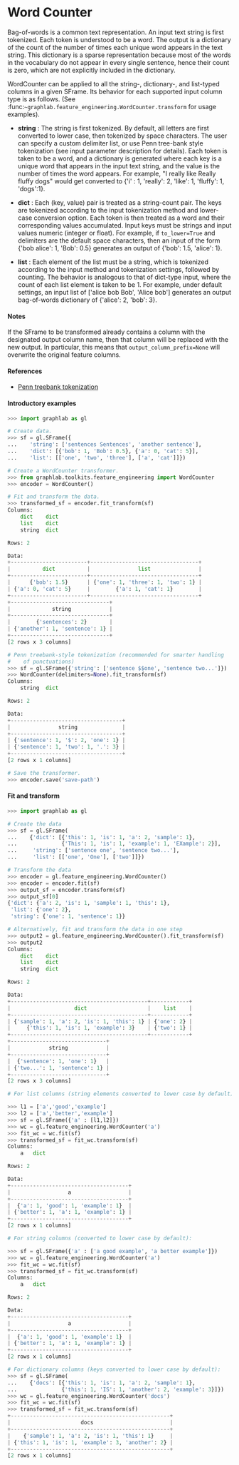 # Word Counter

Bag-of-words is a common text representation. An input text string is first 
tokenized. Each token is understood to be a word. The output is a dictionary
of the count of the number of times each unique word appears in the text 
string. This dictionary is a sparse representation because most of the 
words in the vocabulary do not appear in every single sentence, hence their
count is zero, which are not explicitly included in the dictionary. 

WordCounter can be applied to all the string-, dictionary-, and list-typed 
columns in a given SFrame. Its behavior for each supported input column
type is as follows. (See :func:`~graphlab.feature_engineering.WordCounter.transform`
for usage examples).

* **string** : The string is first tokenized. By default, all letters are 
first converted to lower case, then tokenized by space characters. The
user can specify a custom delimiter list, or use Penn tree-bank style 
tokenization (see input parameter description for details). Each token
is taken to be a word, and a dictionary is generated where each key is a
unique word that appears in the input text string, and the value is the 
number of times the word appears. For example, "I really like Really
fluffy dogs" would get converted to 
{'i' : 1, 'really': 2, 'like': 1, 'fluffy': 1, 'dogs':1}.

* **dict** : Each (key, value) pair is treated as a string-count pair. The
keys are tokenized according to the input tokenization method and
lower-case conversion option. Each token is then treated as a word and
their corresponding values accumulated. Input keys must be strings and 
input values numeric (integer or float). For example, if `to_lower=True` 
and delimiters are the default space characters, then an input of the 
form {'bob alice': 1, 'Bob': 0.5} generates an output of
{'bob': 1.5, 'alice': 1}.

* **list** : Each element of the list must be a string, which is tokenized 
according to the input method and tokenization settings, followed by 
counting. The behavior is analogous to that of dict-type input, where the 
count of each list element is taken to be 1. For example, under default 
settings, an input list of ['alice bob Bob', 'Alice bob'] generates an 
output bag-of-words dictionary of {'alice': 2, 'bob': 3}.

#### Notes
If the SFrame to be transformed already contains a column with the 
designated output column name, then that column will be replaced with the 
new output. In particular, this means that `output_column_prefix=None` will
overwrite the original feature columns.

#### References
- [Penn treebank tokenization](https://www.cis.upenn.edu/~treebank/tokenization.html)

#### Introductory examples
```python
>>> import graphlab as gl

# Create data.
>>> sf = gl.SFrame({
...    'string': ['sentences Sentences', 'another sentence'],
...    'dict': [{'bob': 1, 'Bob': 0.5}, {'a': 0, 'cat': 5}],
...    'list': [['one', 'two', 'three'], ['a', 'cat']]})

# Create a WordCounter transformer.
>>> from graphlab.toolkits.feature_engineering import WordCounter
>>> encoder = WordCounter()

# Fit and transform the data.
>>> transformed_sf = encoder.fit_transform(sf)
Columns:
    dict    dict
    list    dict
    string  dict

Rows: 2

Data:
+------------------------+----------------------------------+
|          dict          |               list               |
+------------------------+----------------------------------+
|      {'bob': 1.5}      | {'one': 1, 'three': 1, 'two': 1} |
| {'a': 0, 'cat': 5}     |        {'a': 1, 'cat': 1}        |
+------------------------+----------------------------------+
+-------------------------------+
|             string            |
+-------------------------------+
|        {'sentences': 2}       |
| {'another': 1, 'sentence': 1} |
+-------------------------------+
[2 rows x 3 columns]

# Penn treebank-style tokenization (recommended for smarter handling
#    of punctuations)
>>> sf = gl.SFrame({'string': ['sentence $$one', 'sentence two...']})
>>> WordCounter(delimiters=None).fit_transform(sf)
Columns:
    string  dict

Rows: 2

Data:
+-----------------------------------+
|               string              |
+-----------------------------------+
| {'sentence': 1, '$': 2, 'one': 1} |
| {'sentence': 1, 'two': 1, '.': 3} |
+-----------------------------------+
[2 rows x 1 columns]

# Save the transformer.
>>> encoder.save('save-path')
```

#### Fit and transform
```python
>>> import graphlab as gl

# Create the data
>>> sf = gl.SFrame(
...    {'dict': [{'this': 1, 'is': 1, 'a': 2, 'sample': 1},
...              {'This': 1, 'is': 1, 'example': 1, 'EXample': 2}],
...     'string': ['sentence one', 'sentence two...'],
...     'list': [['one', 'One'], ['two']]})

# Transform the data
>>> encoder = gl.feature_engineering.WordCounter()
>>> encoder = encoder.fit(sf)
>>> output_sf = encoder.transform(sf)
>>> output_sf[0]
{'dict': {'a': 2, 'is': 1, 'sample': 1, 'this': 1},
 'list': {'one': 2},
 'string': {'one': 1, 'sentence': 1}}

# Alternatively, fit and transform the data in one step
>>> output2 = gl.feature_engineering.WordCounter().fit_transform(sf)
>>> output2
Columns:
    dict    dict
    list    dict
    string  dict

Rows: 2

Data:
+-------------------------------------------+------------+
|                    dict                   |    list    |
+-------------------------------------------+------------+
| {'sample': 1, 'a': 2, 'is': 1, 'this': 1} | {'one': 2} |
|     {'this': 1, 'is': 1, 'example': 3}    | {'two': 1} |
+-------------------------------------------+------------+
+------------------------------+
|            string            |
+------------------------------+
|  {'sentence': 1, 'one': 1}   |
| {'two...': 1, 'sentence': 1} |
+------------------------------+
[2 rows x 3 columns]

# For list columns (string elements converted to lower case by default):

>>> l1 = ['a','good','example']
>>> l2 = ['a','better','example']
>>> sf = gl.SFrame({'a' : [l1,l2]})
>>> wc = gl.feature_engineering.WordCounter('a')
>>> fit_wc = wc.fit(sf)
>>> transformed_sf = fit_wc.transform(sf)
Columns:
    a   dict

Rows: 2

Data:
+-------------------------------------+
|                  a                  |
+-------------------------------------+
|  {'a': 1, 'good': 1, 'example': 1}  |
| {'better': 1, 'a': 1, 'example': 1} |
+-------------------------------------+
[2 rows x 1 columns]

# For string columns (converted to lower case by default):

>>> sf = gl.SFrame({'a' : ['a good example', 'a better example']})
>>> wc = gl.feature_engineering.WordCounter('a')
>>> fit_wc = wc.fit(sf)
>>> transformed_sf = fit_wc.transform(sf)
Columns:
    a   dict

Rows: 2

Data:
+-------------------------------------+
|                  a                  |
+-------------------------------------+
|  {'a': 1, 'good': 1, 'example': 1}  |
| {'better': 1, 'a': 1, 'example': 1} |
+-------------------------------------+
[2 rows x 1 columns]

# For dictionary columns (keys converted to lower case by default):
>>> sf = gl.SFrame(
...    {'docs': [{'this': 1, 'is': 1, 'a': 2, 'sample': 1},
...              {'this': 1, 'IS': 1, 'another': 2, 'example': 3}]})
>>> wc = gl.feature_engineering.WordCounter('docs')
>>> fit_wc = wc.fit(sf)
>>> transformed_sf = fit_wc.transform(sf)
+--------------------------------------------------+
|                      docs                        |
+--------------------------------------------------+
|    {'sample': 1, 'a': 2, 'is': 1, 'this': 1}     |
| {'this': 1, 'is': 1, 'example': 3, 'another': 2} |
+--------------------------------------------------+
[2 rows x 1 columns]
```
